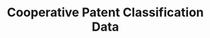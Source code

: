 ---
bigquery: https://console.cloud.google.com/bigquery?p=patents-public-data&d=cpc&page=dataset
citation: '“Cooperative Patent Classification” by the EPO and USPTO, for public use. '
contributors: EPO, USPTO
cost: None
description: Cooperative Patent Classification Data contains the scheme and definitions
  of the Cooperative Patent Classification system for classifying patent documents.
  The CPC is the result of a partnership between the EPO and the USPTO in their joint
  effort to develop a common, internationally compatible classification system for
  technical documents, in particular patent publications, which will be used by both
  offices in the patent granting process
documentation: https://www.cooperativepatentclassification.org/cpcSchemeAndDefinitions
last_edit: 04/06/2022, 14:42:23
location: https://www.cooperativepatentclassification.org/index
maintained_by: USPTO, EPO
schema_fields:
- not_allocatable
- informativeReferences
- residualReferences
- additional_only
- child_groups
- definition
- title_part
- title_full
- dateRevised
- status
- synonyms
- notAllocatable
- limiting_references
- informative_references
- childGroups
- level
- limitingReferences
- ipc_concordant
- breakdown_code
- titlePart
- ipcConcordant
- titleFull
- glossary
- application_references
- symbol
- date_revised
- children
- parents
- residual_references
- breakdownCode
- sizeCache
- applicationReferences
shortname: cooperative_patent_classification
tags:
- patents
- science
title: Cooperative Patent Classification Data
uuid: 984374a7-16e9-4b35-9445-458daceb01bf
---